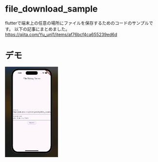 # file_download_sample
flutterで端末上の任意の場所にファイルを保存するためのコードのサンプルです。
以下の記事にまとめました。
https://qiita.com/Yu_unI1/items/af76bcf4ca655239ed6d

# デモ
![image](demo.gif)